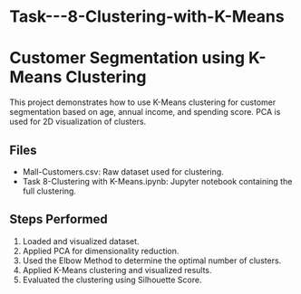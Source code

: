 # Task---8-Clustering-with-K-Means
# Customer Segmentation using K-Means Clustering

This project demonstrates how to use K-Means clustering for customer segmentation based on age, annual income, and spending score. PCA is used for 2D visualization of clusters.

## Files

- Mall-Customers.csv: Raw dataset used for clustering.
- Task 8-Clustering with K-Means.ipynb: Jupyter notebook containing the full clustering.

## Steps Performed

1. Loaded and visualized dataset.
2. Applied PCA for dimensionality reduction.
3. Used the Elbow Method to determine the optimal number of clusters.
4. Applied K-Means clustering and visualized results.
5. Evaluated the clustering using Silhouette Score.
